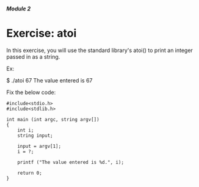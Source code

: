 ##### Module 2

# Exercise: atoi

In this exercise, you will use the standard library's atoi() to print an integer passed in as a string. 

Ex:

$ ./atoi 67
The value entered is 67


Fix the below code:

```
#include<stdio.h>
#include<stdlib.h>

int main (int argc, string argv[])
{
	int i;
	string input;

	input = argv[1];
	i = ?;

	printf ("The value entered is %d.", i);

	return 0;
}
```
